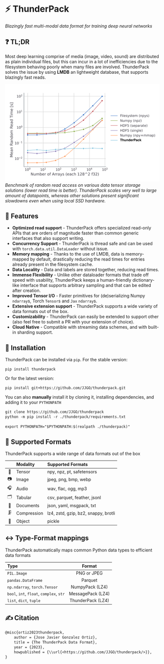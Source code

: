 # ⚡ ThunderPack

_Blazingly fast multi-modal data format for training deep neural networks_

## ❓ TL;DR

Most deep learning comprise of media (image, video, sound) are distributed as plain individual files, but this can incur in a lot of inefficiencies due to the filesystem behaving poorly when many files are involved. ThunderPack solves the issue by using **LMDB** an lightweight database, that supports blazingly fast reads.

![](https://github.com/JJGO/thunderpack/blob/assets/read-time.png)
_Benchmark of random read access on various data tensor storage solutions (lower read time is better). ThunderPack scales very well to large amount of datapoints, whereas other solutions present significant slowdowns even when using local SSD hardware._

## 🌟 Features

- **Optimized read support** - ThunderPack offers specialized read-only APIs that are orders of magnitude faster than common generic interfaces that also support writing.
- **Concurrency Support** - ThunderPack is thread safe and can be used with `torch.data.util.DataLoader` without issue.
- **Memory mapping** - Thanks to the use of LMDB, data is memory-mapped by default, drastically reducing the read times for entries already present in the filesystem cache.
- **Data Locality** - Data and labels are stored together, reducing read times.
- **Immense Flexibility** - Unlike other dataloader formats that trade off speed with usability, ThunderPack keeps a human-friendly dictionary-like interface that supports arbitrary sampling and that can be edited after creation.
- **Improved Tensor I/O** - Faster primitives for (de)serializing Numpy `ndarray`s, Torch `Tensor`s and `Jax` `ndarray`s.
- **Extensive extension support** - ThunderPack supports a wide variety of data formats out of the box.
- **Customizability** - ThunderPack can easily be extended to support other  (also feel free to submit a PR with your extension of choice).
- **Cloud Native** - Compatible with streaming data schemes, and with built-in sharding support.

<!-- ## 🚀 Quickstart -->

## 💾 Installation

ThunderPack can be installed via `pip`. For the stable version:

```shell
pip install thunderpack
```

Or for the latest version:

```shell
pip install git+https://github.com/JJGO/thunderpack.git
```

You can also **manually** install it by cloning it, installing dependencies, and adding it to your `PYTHONPATH`


```shell
git clone https://github.com/JJGO/thunderpack
python -m pip install -r ./thunderpack/requirements.txt

export PYTHONPATH="$PYTHONPATH:$(realpath ./thunderpack)"
```

## 📁 Supported Formats

ThunderPack supports a wide range of data formats out of the box

|  | Modality | Supported Formats |
| :-: | :-- | :-- |
| 🧮 | Tensor | npy, npz, pt, safetensors |
| 📷 | Image | jpeg, png, bmp, webp |
| 🎧 | Audio | wav, flac, ogg, mp3 |
| 🗂️ | Tabular | csv, parquet, feather, jsonl |
| 📄 | Documents | json, yaml, msgpack, txt |
| 🗜️ | Compression | lz4, zstd, gzip, bz2, snappy, brotli |
| 🧸 | Object | pickle |


## ↔ Type-Format mappings

ThunderPack automatically maps common Python data types to efficient data formats

| Type | Format |
|:-- | :--: |
| `PIL.Image` | PNG or JPEG |
| `pandas.DataFrame` | Parquet |
| `np.ndarray`, `torch.Tensor` | NumpyPack (LZ4) |
| `bool`, `int`, `float`, `complex`, `str` | MessagePack (LZ4) |
| `list`, `dict`, `tuple` | ThunderPack (LZ4) |


<!-- ## Performance Benchmarks

>>> Compare loading times of Miniplaces, OxfordFlowers, ImageNet, OASIS3d

## Tutorial

#### 1. Writing a dataset

#### 2. Reading a dataset

#### 3. Creating a PyTorch wrapper

#### 4. Defining a custom format  -->

## ✍️ Citation

```
@misc{ortiz2023thunderpack,
    author = {Jose Javier Gonzalez Ortiz},
    title = {The ThunderPack Data Format},
    year = {2023},
    howpublished = {\\url{<https://github.com/JJGO/thunderpack/>}},
}
```
